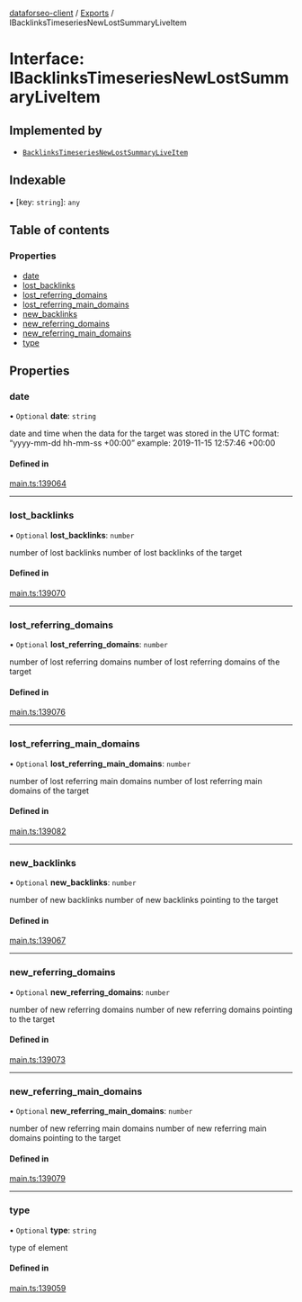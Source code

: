 [dataforseo-client](../README.md) / [Exports](../modules.md) / IBacklinksTimeseriesNewLostSummaryLiveItem

# Interface: IBacklinksTimeseriesNewLostSummaryLiveItem

## Implemented by

- [`BacklinksTimeseriesNewLostSummaryLiveItem`](../classes/BacklinksTimeseriesNewLostSummaryLiveItem.md)

## Indexable

▪ [key: `string`]: `any`

## Table of contents

### Properties

- [date](IBacklinksTimeseriesNewLostSummaryLiveItem.md#date)
- [lost\_backlinks](IBacklinksTimeseriesNewLostSummaryLiveItem.md#lost_backlinks)
- [lost\_referring\_domains](IBacklinksTimeseriesNewLostSummaryLiveItem.md#lost_referring_domains)
- [lost\_referring\_main\_domains](IBacklinksTimeseriesNewLostSummaryLiveItem.md#lost_referring_main_domains)
- [new\_backlinks](IBacklinksTimeseriesNewLostSummaryLiveItem.md#new_backlinks)
- [new\_referring\_domains](IBacklinksTimeseriesNewLostSummaryLiveItem.md#new_referring_domains)
- [new\_referring\_main\_domains](IBacklinksTimeseriesNewLostSummaryLiveItem.md#new_referring_main_domains)
- [type](IBacklinksTimeseriesNewLostSummaryLiveItem.md#type)

## Properties

### date

• `Optional` **date**: `string`

date and time when the data for the target was stored
in the UTC format: “yyyy-mm-dd hh-mm-ss +00:00”
example:
2019-11-15 12:57:46 +00:00

#### Defined in

[main.ts:139064](https://github.com/dataforseo/TypeScriptClient/blob/7ca1aa4/main.ts#L139064)

___

### lost\_backlinks

• `Optional` **lost\_backlinks**: `number`

number of lost backlinks
number of lost backlinks of the target

#### Defined in

[main.ts:139070](https://github.com/dataforseo/TypeScriptClient/blob/7ca1aa4/main.ts#L139070)

___

### lost\_referring\_domains

• `Optional` **lost\_referring\_domains**: `number`

number of lost referring domains
number of lost referring domains of the target

#### Defined in

[main.ts:139076](https://github.com/dataforseo/TypeScriptClient/blob/7ca1aa4/main.ts#L139076)

___

### lost\_referring\_main\_domains

• `Optional` **lost\_referring\_main\_domains**: `number`

number of lost referring main domains
number of lost referring main domains of the target

#### Defined in

[main.ts:139082](https://github.com/dataforseo/TypeScriptClient/blob/7ca1aa4/main.ts#L139082)

___

### new\_backlinks

• `Optional` **new\_backlinks**: `number`

number of new backlinks
number of new backlinks pointing to the target

#### Defined in

[main.ts:139067](https://github.com/dataforseo/TypeScriptClient/blob/7ca1aa4/main.ts#L139067)

___

### new\_referring\_domains

• `Optional` **new\_referring\_domains**: `number`

number of new referring domains
number of new referring domains pointing to the target

#### Defined in

[main.ts:139073](https://github.com/dataforseo/TypeScriptClient/blob/7ca1aa4/main.ts#L139073)

___

### new\_referring\_main\_domains

• `Optional` **new\_referring\_main\_domains**: `number`

number of new referring main domains
number of new referring main domains pointing to the target

#### Defined in

[main.ts:139079](https://github.com/dataforseo/TypeScriptClient/blob/7ca1aa4/main.ts#L139079)

___

### type

• `Optional` **type**: `string`

type of element

#### Defined in

[main.ts:139059](https://github.com/dataforseo/TypeScriptClient/blob/7ca1aa4/main.ts#L139059)
